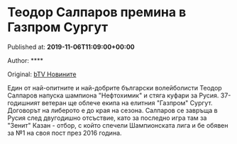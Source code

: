 
# Теодор Салпаров премина в Газпром Сургут

Published at: **2019-11-06T11:09:00+00:00**

Author: ****

Original: [bTV Новините](https://btvnovinite.bg/sport/teodor-salparov-premina-v-gazprom-jurga.html)

Един от най-опитните и най-добрите български волейболисти Теодор Салпаров напуска шампиона "Нефтохимик" и стяга куфари за Русия. 37-годишният ветеран ще облече екипа на елитния "Газпром" Сургут.
Договорът на либерото е до края на сезона. Салпаров се завръща в Русия след двугодишно отсъствие, като за последно игра там за "Зенит" Казан - отбор, с който спечели Шампионската лига и бе обявен за №1 на своя пост през 2016 година.
 
 
 

